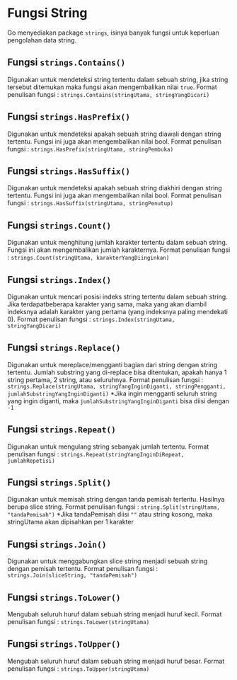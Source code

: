 # Fungsi String

Go menyediakan package `strings`, isinya banyak fungsi untuk keperluan pengolahan data string.

## Fungsi `strings.Contains()`

Digunakan untuk mendeteksi string tertentu dalam sebuah string, jika string tersebut ditemukan maka fungsi akan mengembalikan nilai `true`.
Format penulisan fungsi :
`strings.Contains(stringUtama, stringYangDicari)`

## Fungsi `strings.HasPrefix()`

Digunakan untuk mendeteksi apakah sebuah string diawali dengan string tertentu. Fungsi ini juga akan mengembalikan nilai bool.
Format penulisan fungsi :
`strings.HasPrefix(stringUtama, stringPembuka)`

## Fungsi `strings.HasSuffix()`

Digunakan untuk mendeteksi apakah sebuah string diakhiri dengan string tertentu. Fungsi ini juga akan mengembalikan nilai bool.
Format penulisan fungsi :
`strings.HasSuffix(stringUtama, stringPenutup)`

## Fungsi `strings.Count()`

Digunakan untuk menghitung jumlah karakter tertentu dalam sebuah string. Fungsi ini akan mengembalikan jumlah karakternya.
Format penulisan fungsi :
`strings.Count(stringUtama, karakterYangDiinginkan)`

## Fungsi `strings.Index()`

Digunakan untuk mencari posisi indeks string tertentu dalam sebuah string. Jika terdapatbeberapa karakter yang sama, maka yang akan diambil indeksnya adalah karakter yang pertama (yang indeksnya paling mendekati 0).
Format penulisan fungsi :
`strings.Index(stringUtama, stringYangDicari)`

## Fungsi `strings.Replace()`

Digunakan untuk mereplace/mengganti bagian dari string dengan string tertentu. Jumlah substring yang di-replace bisa ditentukan, apakah hanya 1 string pertama, 2 string, atau seluruhnya.
Format penulisan fungsi :
`strings.Replace(stringUtama, stringYangInginDiganti, stringPengganti, jumlahSubstringYangInginDiganti)`
*Jika ingin mengganti seluruh string yang ingin diganti, maka `jumlahSubstringYangInginDiganti` bisa diisi dengan `-1`

## Fungsi `strings.Repeat()`

Digunakan untuk mengulang string sebanyak jumlah tertentu.
Format penulisan fungsi :
`strings.Repeat(stringYangInginDiRepeat, jumlahRepetisi)`

## Fungsi `strings.Split()`

Digunakan untuk memisah string dengan tanda pemisah tertentu. Hasilnya berupa slice string.
Format penulisan fungsi :
`string.Split(stringUtama, "tandaPemisah")`
*Jika tandaPemisah diisi `""` atau string kosong, maka stringUtama akan dipisahkan per 1 karakter

## Fungsi `strings.Join()`

Digunakan untuk menggabungkan slice string menjadi sebuah string dengan pemisah tertentu.
Format penulisan fungsi :
`strings.Join(sliceString, "tandaPemisah")`

## Fungsi `strings.ToLower()`

Mengubah seluruh huruf dalam sebuah string menjadi huruf kecil.
Format penulisan fungsi :
`strings.ToLower(stringUtama)`

## Fungsi `strings.ToUpper()`

Mengubah seluruh huruf dalam sebuah string menjadi huruf besar.
Format penulisan fungsi :
`strings.ToUpper(stringUtama)`
